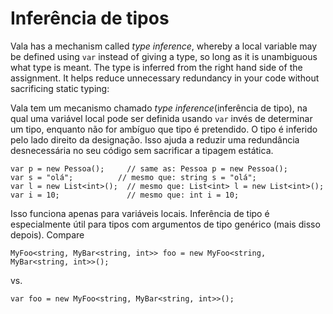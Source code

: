 # Inferência de tipos

Vala has a mechanism called _type inference_, whereby a local variable may be defined using `var` instead of giving a type, so long as it is unambiguous what type is meant. The type is inferred from the right hand side of the assignment. It helps reduce unnecessary redundancy in your code without sacrificing static typing:

Vala tem um mecanismo chamado _type inference_(inferência de tipo), na qual uma variável local pode ser definida usando `var` invés de determinar um tipo, enquanto não for ambíguo que tipo é pretendido. O tipo é inferido pelo lado direito da designação. Isso ajuda a reduzir uma redundância desnecessária no seu código sem sacrificar a tipagem estática.

```vala
var p = new Pessoa();     // same as: Pessoa p = new Pessoa();
var s = "olá";          // mesmo que: string s = "olá";
var l = new List<int>();  // mesmo que: List<int> l = new List<int>();
var i = 10;               // mesmo que: int i = 10;
```

Isso funciona apenas para variáveis locais. Inferência de tipo é especialmente útil para tipos com argumentos de tipo genérico (mais disso depois). Compare

```vala
MyFoo<string, MyBar<string, int>> foo = new MyFoo<string, MyBar<string, int>>();
```
vs.

```vala
var foo = new MyFoo<string, MyBar<string, int>>();
```
